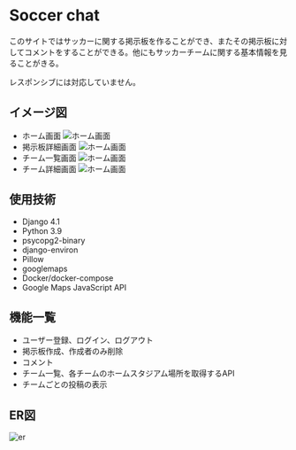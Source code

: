 # Soccer chat

このサイトではサッカーに関する掲示板を作ることができ、またその掲示板に対してコメントをすることができる。他にもサッカーチームに関する基本情報を見ることがきる。

レスポンシブには対応していません。
## イメージ図
- ホーム画面
![ホーム画面](https://user-images.githubusercontent.com/115523429/233838131-416398ea-66e7-4bd9-9e14-4af0febf3e20.png)
- 掲示板詳細画面
![ホーム画面](https://user-images.githubusercontent.com/115523429/233838117-efbd79b3-4df7-4ac8-939d-b8858d0bb8f5.png)
- チーム一覧画面
![ホーム画面](https://user-images.githubusercontent.com/115523429/233838106-0e2feb6e-a679-4c85-b258-06dd6e39f14a.png)
- チーム詳細画面
![ホーム画面](https://user-images.githubusercontent.com/115523429/233838113-51f87c38-f8fd-4da9-8158-0b786ee63dd3.png)
## 使用技術

- Django 4.1
- Python 3.9
- psycopg2-binary
- django-environ
- Pillow
- googlemaps
- Docker/docker-compose
- Google Maps JavaScript API

## 機能一覧
- ユーザー登録、ログイン、ログアウト
- 掲示板作成、作成者のみ削除
- コメント
- チーム一覧、各チームのホームスタジアム場所を取得するAPI
- チームごとの投稿の表示

## ER図
![er](https://user-images.githubusercontent.com/115523429/233841887-1ba2e535-45b3-441d-a897-311722dd4f86.png)
